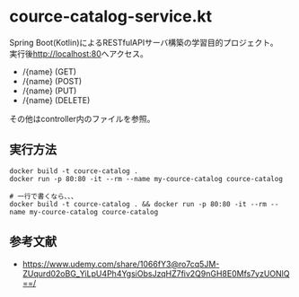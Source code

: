# cource-catalog-service.kt

Spring Boot(Kotlin)によるRESTfulAPIサーバ構築の学習目的プロジェクト。  
実行後<http://localhost:80>へアクセス。  

- /{name} (GET)
- /{name} (POST)
- /{name} (PUT)
- /{name} (DELETE)

その他はcontroller内のファイルを参照。  

## 実行方法

```shell
docker build -t cource-catalog .
docker run -p 80:80 -it --rm --name my-cource-catalog cource-catalog

# 一行で書くなら、、、
docker build -t cource-catalog . && docker run -p 80:80 -it --rm --name my-cource-catalog cource-catalog
```

## 参考文献

- <https://www.udemy.com/share/1066fY3@ro7cq5JM-ZUqurd02oBG_YiLpU4Ph4YgsiObsJzqHZ7fiv2Q9nGH8E0Mfs7yzUONlQ==/>
